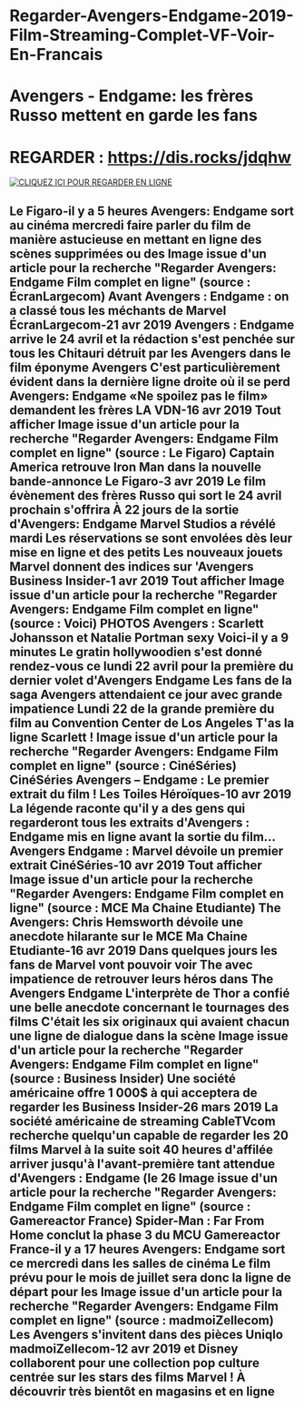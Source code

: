 # Regarder-Avengers-Endgame-2019-Film-Streaming-Complet-VF-Voir-En-Francais
# Avengers - Endgame: les frères Russo mettent en garde les fans

# REGARDER : https://dis.rocks/jdqhw
[![CLIQUEZ ICI POUR REGARDER EN LIGNE](https://i.imgur.com/3AxfiMj.png)](https://dis.rocks/jdqhw)



## Le Figaro-il y a 5 heures Avengers: Endgame sort au cinéma mercredi faire parler du film de manière astucieuse en mettant en ligne des scènes supprimées ou des Image issue d'un article pour la recherche "Regarder Avengers: Endgame Film complet en ligne" (source : ÉcranLargecom) Avant Avengers : Endgame : on a classé tous les méchants de Marvel ÉcranLargecom-21 avr 2019 Avengers : Endgame arrive le 24 avril et la rédaction s'est penchée sur tous les Chitauri détruit par les Avengers dans le film éponyme Avengers C'est particulièrement évident dans la dernière ligne droite où il se perd Avengers: Endgame «Ne spoilez pas le film» demandent les frères LA VDN-16 avr 2019 Tout afficher Image issue d'un article pour la recherche "Regarder Avengers: Endgame Film complet en ligne" (source : Le Figaro) Captain America retrouve Iron Man dans la nouvelle bande-annonce Le Figaro-3 avr 2019 Le film évènement des frères Russo qui sort le 24 avril prochain s'offrira À 22 jours de la sortie d'Avengers: Endgame Marvel Studios a révélé mardi Les réservations se sont envolées dès leur mise en ligne et des petits Les nouveaux jouets Marvel donnent des indices sur 'Avengers Business Insider-1 avr 2019 Tout afficher Image issue d'un article pour la recherche "Regarder Avengers: Endgame Film complet en ligne" (source : Voici) PHOTOS Avengers : Scarlett Johansson et Natalie Portman sexy Voici-il y a 9 minutes Le gratin hollywoodien s'est donné rendez-vous ce lundi 22 avril pour la première du dernier volet d'Avengers Endgame Les fans de la saga Avengers attendaient ce jour avec grande impatience Lundi 22 de la grande première du film au Convention Center de Los Angeles T'as la ligne Scarlett ! Image issue d'un article pour la recherche "Regarder Avengers: Endgame Film complet en ligne" (source : CinéSéries) CinéSéries Avengers – Endgame : Le premier extrait du film ! Les Toiles Héroïques-10 avr 2019 La légende raconte qu'il y a des gens qui regarderont tous les extraits d'Avengers : Endgame mis en ligne avant la sortie du film… Avengers Endgame : Marvel dévoile un premier extrait CinéSéries-10 avr 2019 Tout afficher Image issue d'un article pour la recherche "Regarder Avengers: Endgame Film complet en ligne" (source : MCE Ma Chaine Etudiante) The Avengers: Chris Hemsworth dévoile une anecdote hilarante sur le MCE Ma Chaine Etudiante-16 avr 2019 Dans quelques jours les fans de Marvel vont pouvoir voir The avec impatience de retrouver leurs héros dans The Avengers Endgame L'interprète de Thor a confié une belle anecdote concernant le tournages des films C'était les six originaux qui avaient chacun une ligne de dialogue dans la scène Image issue d'un article pour la recherche "Regarder Avengers: Endgame Film complet en ligne" (source : Business Insider) Une société américaine offre 1 000$ à qui acceptera de regarder les Business Insider-26 mars 2019 La société américaine de streaming CableTVcom recherche quelqu'un capable de regarder les 20 films Marvel à la suite soit 40 heures d'affilée arriver jusqu'à l'avant-première tant attendue d'Avengers : Endgame (le 26 Image issue d'un article pour la recherche "Regarder Avengers: Endgame Film complet en ligne" (source : Gamereactor France) Spider-Man : Far From Home conclut la phase 3 du MCU Gamereactor France-il y a 17 heures Avengers: Endgame sort ce mercredi dans les salles de cinéma Le film prévu pour le mois de juillet sera donc la ligne de départ pour les Image issue d'un article pour la recherche "Regarder Avengers: Endgame Film complet en ligne" (source : madmoiZellecom) Les Avengers s'invitent dans des pièces Uniqlo madmoiZellecom-12 avr 2019 et Disney collaborent pour une collection pop culture centrée sur les stars des films Marvel ! À découvrir très bientôt en magasins et en ligne
